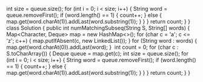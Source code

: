 int size = queue.size();
for (int i = 0; i < size; i++) {
String word = queue.removeFirst();
if (word.length() == 1) {
count++;
} else {
map.get(word.charAt(1)).addLast(word.substring(1));
}
}
}
return count;
}
}
class Solution {
public int numMatchingSubseq(String S, String[] words) {
Map<Character, Deque<String>> map = new HashMap<>();
for (char c = 'a'; c <= 'z'; c++) {
map.putIfAbsent(c, new LinkedList<String>());
}
for (String word : words) {
map.get(word.charAt(0)).addLast(word);
}
​
int count = 0;
for (char c : S.toCharArray()) {
Deque<String> queue = map.get(c);
int size = queue.size();
for (int i = 0; i < size; i++) {
String word = queue.removeFirst();
if (word.length() == 1) {
count++;
} else {
map.get(word.charAt(1)).addLast(word.substring(1));
}
}
}
return count;
}
}